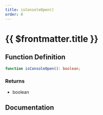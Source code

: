 ```yaml
---
title: isConsoleOpen()
order: 0
---
```


# {{ $frontmatter.title }}

<!--@include: ./isConsoleOpen_partial_header.md-->

## Function Definition

```ts
function isConsoleOpen(): boolean;
```

### Returns

* boolean

## Documentation

<!--@include: ./isConsoleOpen_partial_footer.md-->
